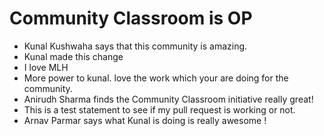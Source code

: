 # Community Classroom is OP

- Kunal Kushwaha says that this community is amazing.
- Kunal made this change
- I love MLH
- More power to kunal. love the work which your are doing for the community.
- Anirudh Sharma finds the Community Classroom initiative really great!
- This is a test statement to see if my pull request is working or not.
- Arnav Parmar says what Kunal is doing is really awesome !
